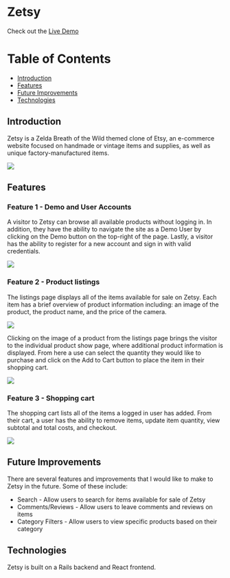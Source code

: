 # Zetsy

Check out the [Live Demo](http://zetsy.herokuapp.com/)
# Table of Contents

* [Introduction](#introduction)
* [Features](#features)
* [Future Improvements](#future-improvements)
* [Technologies](#technologies)


## Introduction

Zetsy is a Zelda Breath of the Wild themed clone of Etsy, an e-commerce website focused on handmade or vintage items and supplies, as well as unique factory-manufactured items.

![](https://github.com/kchansf5/etsy_clone/blob/master/readme_screenshots/zetsy-home.png)

## Features
### Feature 1 - Demo and User Accounts
A visitor to Zetsy can browse all available products without logging in. In addition, they have the ability to navigate the site as a Demo User by clicking on the Demo button on the top-right of the page. Lastly, a visitor has the ability to register for a new account and sign in with valid credentials.

![](https://github.com/kchansf5/etsy_clone/blob/master/readme_screenshots/zetsy-users.png)

### Feature 2 - Product listings
The listings page displays all of the items available for sale on Zetsy. Each item has a brief overview of product information including: an image of the product, the product name, and the price of the camera.

![](https://github.com/kchansf5/etsy_clone/blob/master/readme_screenshots/zetsy-listings.png)

Clicking on the image of a product from the listings page brings the visitor to the individual product show page, where additional product information is displayed. From here a use can select the quantity they would like to purchase and click on the Add to Cart button to place the item in their shopping cart.

![](https://github.com/kchansf5/etsy_clone/blob/master/readme_screenshots/zetsy-single-product.png)

### Feature 3 - Shopping cart
The shopping cart lists all of the items a logged in user has added. From their cart, a user has the ability to remove items, update item quantity, view subtotal and total costs, and checkout.

![](https://github.com/kchansf5/etsy_clone/blob/master/readme_screenshots/zetsy-cart.png)

## Future Improvements
There are several features and improvements that I would like to make to Zetsy in the future. Some of these include:

* Search - Allow users to search for items available for sale of Zetsy
* Comments/Reviews - Allow users to leave comments and reviews on items
* Category Filters - Allow users to view specific products based on their category

## Technologies
Zetsy is built on a Rails backend and React frontend.
